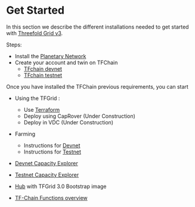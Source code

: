 # Get Started

In this section we describe the different installations needed to get started with [Threefold Grid v3](grid_home).

Steps:
- Install the [Planetary Network](grid3_planetary_network) 
- Create your account and twin on TFChain
  - [TFchain devnet](grid3_tfchain_init_devnet)
  - [TFchain testnet](grid3_tfchain_init_testnet)

Once you have installed the TFChain previous requirements, you can start 

- Using the TFGrid :  
  - Use [Terraform](grid3_terraform_home)
  - Deploy using CapRover (Under Construction)
  - Deploy in VDC (Under Construction)

- Farming
  - Instructions for [Devnet](create_farm_devnet)
  - Instructions for [Testnet](create_farm_testnet)

- [Devnet Capacity Explorer](https://explorer.tfchain.dev.threefold.io/)
- [Testnet Capacity Explorer](https://explorer.tfchain.test.threefold.io/)

- [Hub](https://dev.bootstrap.grid.tf) with TFGrid 3.0 Bootstrap image

- [TF-Chain Functions overview](grid3_functions_overview)
